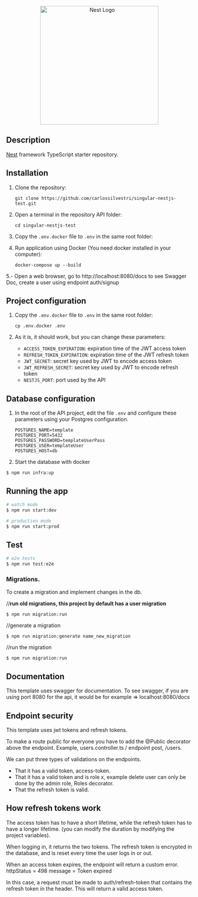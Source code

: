 <p align="center">
  <a href="http://nestjs.com/" target="blank"><img src="https://nestjs.com/img/logo_text.svg" width="320" alt="Nest Logo" /></a>
</p>

[circleci-image]: https://img.shields.io/circleci/build/github/nestjs/nest/master?token=abc123def456
[circleci-url]: https://circleci.com/gh/nestjs/nest

## Description

[Nest](https://github.com/nestjs/nest) framework TypeScript starter repository.

## Installation

1. Clone the repository:

   `git clone https://github.com/carlossilvestri/singular-nestjs-test.git`

2. Open a terminal in the repository API folder:

   `cd singular-nestjs-test`
3. Copy the `.env.docker` file to `.env` in the same root folder:

4. Run application using Docker (You need docker installed in your computer):

   `docker-compose up --build`
   
5.- Open a web browser, go to http://localhost:8080/docs to see Swagger Doc, create a user using endpoint auth/signup 

## Project configuration

1. Copy the `.env.docker` file to `.env` in the same root folder:

   `cp .env.docker .env`

2. As it is, it should work, but you can change these parameters:

   - `ACCESS_TOKEN_EXPIRATION`: expiration time of the JWT access token
   - `REFRESH_TOKEN_EXPIRATION`: expiration time of the JWT refresh token
   - `JWT_SECRET`: secret key used by JWT to encode access token
   - `JWT_REFRESH_SECRET`: secret key used by JWT to encode refresh token
   - `NESTJS_PORT`: port used by the API

## Database configuration

1. In the root of the API project, edit the file `.env` and configure these parameters using your Postgres configuration.

   ```
   POSTGRES_NAME=template
   POSTGRES_PORT=5432
   POSTGRES_PASSWORD=templateUserPass
   POSTGRES_USER=templateUser
   POSTGRES_HOST=db
   ```

2. Start the database with docker

```
$ npm run infra:up
```

## Running the app

```bash
# watch mode
$ npm run start:dev

# production mode
$ npm run start:prod
```

## Test

```bash
# e2e tests
$ npm run test:e2e

```

### Migrations.

To create a migration and implement changes in the db.

//**run old migrations, this project by default has a user migration**

```
$ npm run migration:run
```

//generate a migration

```
$ npm run migration:generate name_new_migration
```

//run the migration

```
$ npm run migration:run
```

## Documentation

This template uses swagger for documentation.
To see swagger, if you are using port 8080 for the api, it would be for example => localhost:8080/docs

## Endpoint security

This template uses jwt tokens and refresh tokens.

To make a route public for everyone you have to add the @Public decorator above the endpoint. Example, users.controller.ts / endpoint post, /users.

We can put three types of validations on the endpoints.

- That it has a valid token, access-token.
- That it has a valid token and is role x, example delete user can only be done by the admin role, Roles decorator.
- That the refresh token is valid.

## How refresh tokens work

The access token has to have a short lifetime, while the refresh token has to have a longer lifetime. (you can modify the duration by modifying the project variables).

When logging in, it returns the two tokens.
The refresh token is encrypted in the database, and is reset every time the user logs in or out.

When an access token expires, the endpoint will return a custom error.
httpStatus = 498
message = Token expired

In this case, a request must be made to auth/refresh-token that contains the refresh token in the header. This will return a valid access token.

